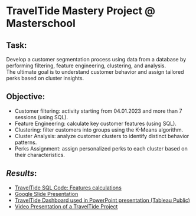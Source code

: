 # TravelTide Mastery Project @ Masterschool

## **Task**:
Develop a customer segmentation process using data from a database by performing filtering, feature engineering, clustering, and analysis.  
The ultimate goal is to understand customer behavior and assign tailored perks based on cluster insights.

## **Objective**:
- Customer filtering: activity starting from 04.01.2023 and more than 7 sessions (using SQL).
- Feature Engineering: calculate key customer features (using SQL).
- Clustering: filter customers into groups using the K-Means algorithm.
- Cluster Analysis: analyze customer clusters to identify distinct behavior patterns.
- Perks Assignment: assign personalized perks to each cluster based on their characteristics.


## *Results*:
- [TravelTide SQL Code: Features calculations](empty)
- [Google Slide Presentation](https://docs.google.com/presentation/d/1AQuSZjDRThOXOOc06L_Ikgg4cf_BqLpGuCJcSniTzV8/edit?usp=sharing)
- [TravelTide Dashboard used in PowerPoint presentation (Tableau Public)](empty)
- [Video Presentation of a TravelTide Project](empty)
